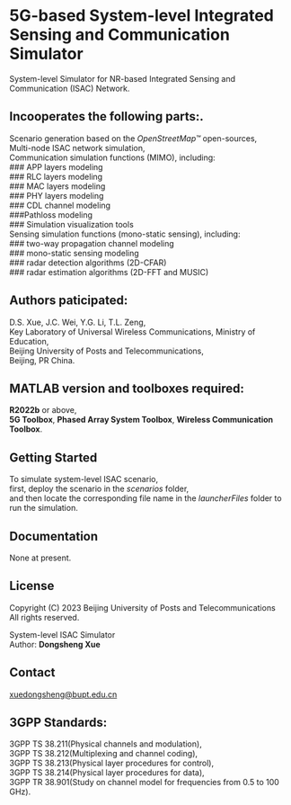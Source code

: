 # 5G-based System-level Integrated Sensing and Communication Simulator
System-level Simulator for NR-based Integrated Sensing and Communication (ISAC) Network.

## Incooperates the following parts:.
  Scenario generation based on the *OpenStreetMap™* open-sources,<br>
  Multi-node ISAC network simulation,<br>
  Communication simulation functions (MIMO), including:<br>
       ### APP layers modeling<br>
       ### RLC layers modeling<br>
       ### MAC layers modeling<br>
       ### PHY layers modeling<br>
       ### CDL channel modeling<br>
       ###Pathloss modeling<br>
       ### Simulation visualization tools<br>
 Sensing simulation functions (mono-static sensing), including:<br>
       ### two-way propagation channel modeling<br>
       ### mono-static sensing modeling<br>
       ### radar detection algorithms (2D-CFAR)<br>
       ### radar estimation algorithms (2D-FFT and MUSIC)<br>

## Authors paticipated:
D.S. Xue, J.C. Wei, Y.G. Li, T.L. Zeng, <br>
Key Laboratory of Universal Wireless Communications, Ministry of Education, <br>
Beijing University of Posts and Telecommunications, <br>
Beijing, PR China.


## MATLAB version and toolboxes required: 
**R2022b** or above, <br>
**5G Toolbox**, **Phased Array System Toolbox**, **Wireless Communication Toolbox**.


## Getting Started
To simulate system-level ISAC scenario, <br>
first, deploy the scenario in the *scenarios* folder, <br>
and then locate the corresponding file name in the *launcherFiles* folder to run the simulation.


## Documentation
None at present.


## License
Copyright (C) 2023 Beijing University of Posts and Telecommunications<br>
All rights reserved.<br>

System-level ISAC Simulator<br>
Author: **Dongsheng Xue**


## Contact
xuedongsheng@bupt.edu.cn


## 3GPP Standards:
3GPP TS 38.211(Physical channels and modulation), <br>
3GPP TS 38.212(Multiplexing and channel coding), <br>
3GPP TS 38.213(Physical layer procedures for control), <br>
3GPP TS 38.214(Physical layer procedures for data), <br>
3GPP TR 38.901(Study on channel model for frequencies from 0.5 to 100 GHz). 

